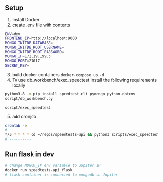## Setup

1. Install Docker
2. create .env file with contents

```sh
ENV=dev
FRONTEND_IP=http://localhost:9000
MONGO_INITDB_DATABASE=
MONGO_INITDB_ROOT_USERNAME=
MONGO_INITDB_ROOT_PASSWORD=
MONGO_IP=172.19.199.3
MONGO_PORT=27017
SECRET_KEY=
```

3. build docker containers `docker-compose up -d`
4. To use db_workbench/exec_speedtest install the following requirements locally

```sh
python3.8 -m pip install speedtest-cli pymongo python-dotenv
script/db_workbench.py

script/exec_speedtest
```

5. add cronjob

```sh
crontab -e
# ----------
*/5 * * * * cd ~/repos/speedtests-api && python3 scripts/exec_speedtest.py >> cronlogs/stdout 2>> cronlogs/errors
# ----------
```

## Run flask in dev

```sh
# change MONGO_IP env variable to Jupiter IP
docker run speedtests-api_flask
# flask container is connected to mongodb on Jupiter
```
